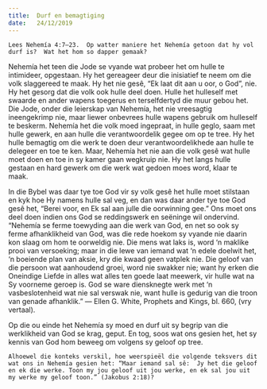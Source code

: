 ```yaml
---
title:  Durf en bemagtiging
date:   24/12/2019
---
```


`Lees Nehemía 4:7–23.  Op watter maniere het Nehemía getoon dat hy vol durf is?  Wat het hom so dapper gemaak?` 

Nehemía het teen die Jode se vyande wat probeer het om hulle te intimideer, opgestaan. Hy het gereageer deur die inisiatief te neem om die volk slaggereed te maak. Hy het nie gesê, “Ek laat dit aan u oor, o God”, nie. Hy het gesorg dat die volk ook hulle deel doen. Hulle het hulleself met swaarde en ander wapens toegerus en terselfdertyd die muur gebou het.  Die Jode, onder die leierskap van Nehemía, het nie vreesagtig ineengekrimp nie, maar liewer onbevrees hulle wapens gebruik om hulleself te beskerm.  Nehemía het die volk moed ingepraat, in hulle geglo, saam met hulle gewerk, en aan hulle die verantwoordelik gegee om op te tree. Hy het hulle bemagtig om die werk te doen deur verantwoordelikhede aan hulle te delegeer en toe te ken.  Maar, Nehemía het nie aan die volk gesê wat hulle moet doen en toe in sy kamer gaan wegkruip nie.  Hy het langs hulle gestaan en hard gewerk om die werk wat gedoen moes word, klaar te maak. 

In die Bybel was daar tye toe God vir sy volk gesê het hulle moet stilstaan en kyk hoe Hy namens hulle sal veg, en dan was daar ander tye toe God gesê het, “Berei voor, en Ek sal aan julle die oorwinning gee.”  Ons moet ons deel doen indien ons God se reddingswerk en seëninge wil ondervind. “Nehemía se ferme toewyding aan die werk van God, en net so ook sy ferme afhanklikheid van God, was die rede hoekom sy vyande nie daarin kon slaag om hom te oorweldig nie.  Die mens wat laks is, word ‘n maklike prooi van versoeking;  maar in die lewe van iemand wat ‘n edele doelwit het, ‘n boeiende plan van aksie, kry die kwaad geen vatplek nie.  Die geloof van die persoon wat aanhoudend groei, word nie swakker nie; want hy erken die Oneindige Liefde in alles wat alles ten goede laat meewerk, vir hulle wat na Sy voorneme geroep is.  God se ware diensknegte werk met ‘n vasbeslotenheid wat nie sal verswak nie, want hulle is gedurig van die troon van genade afhanklik.” — Ellen G. White, Prophets and Kings, bl. 660, (vry vertaal). 

Op die ou einde het Nehemía sy moed en durf uit sy begrip van die werklikheid van God se krag, geput.  En tog, soos wat ons gesien het, het sy kennis van God hom beweeg om volgens sy geloof op tree. 

`Alhoewel die konteks verskil, hoe weerspieël die volgende teksvers dit wat ons in Nehemía gesien het: “Maar iemand sal sê:  Jy het die geloof en ek die werke. Toon my jou geloof uit jou werke, en ek sal jou uit my werke my geloof toon.” (Jakobus 2:18)?`